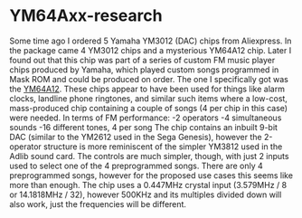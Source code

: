 # YM64Axx-research
Some time ago I ordered 5 Yamaha YM3012 (DAC) chips from Aliexpress. In the package came 4 YM3012 chips and a mysterious YM64A12 chip. Later I found out that this chip was part of a series of custom FM music player chips produced by Yamaha, which played custom songs programmed in Mask ROM and could be produced on order. The one I specifically got was the [YM64A12](https://www.youtube.com/watch?v=POdlaSWQCBI). These chips appear to have been used for things like alarm clocks, landline phone ringtones, and similar such items where a low-cost, mass-produced chip containing a couple of songs (4 per chip in this case) were needed. 
In terms of FM performance:
-2 operators
-4 simultaneous sounds
-16 different tones, 4 per song
The chip contains an inbuilt 9-bit DAC (similar to the YM2612 used in the Sega Genesis), however the 2-operator structure is more reminiscent of the simpler YM3812 used in the Adlib sound card. The controls are much simpler, though, with just 2 inputs used to select one of the 4 preprogrammed songs. There are only 4 preprogrammed songs, however for the proposed use cases this seems like more than enough. 
The chip uses a 0.447MHz crystal input (3.579MHz / 8 or 14.1818MHz / 32), however 500KHz and its multiples divided down will also work, just the frequencies will be different.
